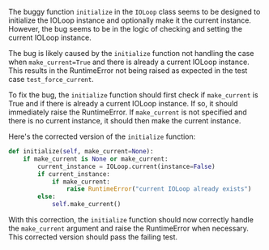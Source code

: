 The buggy function `initialize` in the `IOLoop` class seems to be designed to initialize the IOLoop instance and optionally make it the current instance. However, the bug seems to be in the logic of checking and setting the current IOLoop instance.

The bug is likely caused by the `initialize` function not handling the case when `make_current=True` and there is already a current IOLoop instance. This results in the RuntimeError not being raised as expected in the test case `test_force_current`.

To fix the bug, the `initialize` function should first check if `make_current` is True and if there is already a current IOLoop instance. If so, it should immediately raise the RuntimeError. If `make_current` is not specified and there is no current instance, it should then make the current instance.

Here's the corrected version of the `initialize` function:

```python
def initialize(self, make_current=None):
    if make_current is None or make_current:
        current_instance = IOLoop.current(instance=False)
        if current_instance:
            if make_current:
                raise RuntimeError("current IOLoop already exists")
        else:
            self.make_current()
```

With this correction, the `initialize` function should now correctly handle the `make_current` argument and raise the RuntimeError when necessary. This corrected version should pass the failing test.